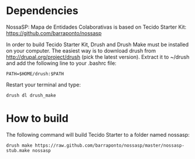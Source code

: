 Dependencies
============

NossaSP: Mapa de Entidades Colaborativas is based on Tecido Starter Kit: https://github.com/barraponto/nossasp

In order to build Tecido Starter Kit, Drush and Drush Make must be 
installed on your computer. The easiest way is to download drush from
http://drupal.org/project/drush (pick the latest version). Extract it
to ~/drush and add the following line to your .bashrc file:

    PATH=$HOME/drush:$PATH

Restart your terminal and type:

    drush dl drush_make

How to build
============

The following command will build Tecido Starter to a folder named nossasp:

    drush make https://raw.github.com/barraponto/nossasp/master/nossasp-stub.make nossasp
